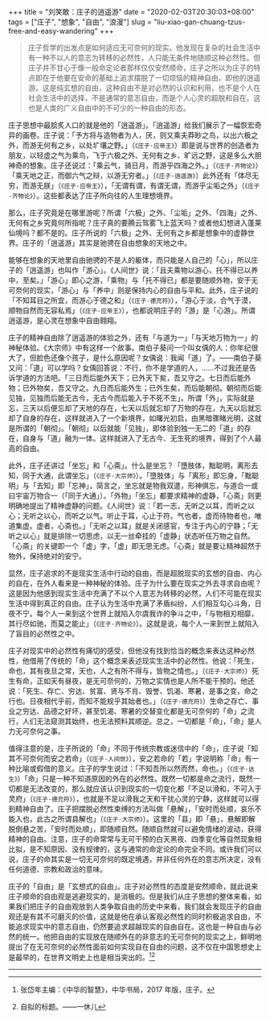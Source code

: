 +++
title = "刘笑敢：庄子的逍遥游"
date = "2020-02-03T20:30:03+08:00"
tags = ["庄子", "想象", "自由", "浪漫"]
slug = "liu-xiao-gan-chuang-tzus-free-and-easy-wandering"
+++

> 庄子哲学的出发点是如何适应无可奈何的现实。他发现在复杂的社会生活中有一种不以人的意志为转移的必然性，人只能无条件地随顺这种必然性。但庄子并不甘心于像一般命定论者那样仅仅安然顺命，庄子之所以为庄子的特点即在于他要在安命的基础上追求摆脱了一切烦恼的精神自由，即他的逍遥游。这是纯玄想的自由，这种自由不是对必然的认识和利用，也不是个人在社会生活中的选择，不是通常的意志自由，而是个人心灵的超脱和自在。这也是人类的广义自由中的不可少的一种自由的形态。

庄子思想中最脍炙人口的就是他的「逍遥游」。「逍遥游」给我们展示了一幅恢宏奇异的画卷。庄子说：「予方将与造物者为人，厌，则又乘夫莽眇之鸟，以出六极之外，而游无何有之乡，以处圹壤之野。」（`《庄子·应帝王》`）即是说与世界的创造者为朋友，以轻虚之气为乘鸟，飞于六极之外、无何有之乡、旷远之野，这是多么大胆神奇的想象。庄子还说过：「乘云气，骑日月，而游乎四海之外。」（`《庄子·齐物论》`）「乘天地之正，而御六气之辩，以游无穷者。」（`《庄子·逍遥游》`）此外还有「体尽无穷，而游无朕」（`《庄子·应帝王》`），「无谓有谓，有谓无谓，而游乎尘垢之外」（`《庄子·齐物论》`）。这些都表达了庄子所向往的人生理想境界。

那么，庄子究竟是在哪里游呢？所谓「六极」之外、「尘垢」之外、「四海」之外、无何有之乡究竟何所指呢？庄子真的要腾云驾雾飞上蓝天吗？或者他幻想进入蓬莱仙境吗？都不是的。庄子所说的「六极」之外、无何有之乡都是想象中的虚静世界。庄子的「逍遥游」其实是驰骋在自由想象的天地之中。

能够在想象的天地里自由驰骋的不是人的躯体，而只能是人自己的「心」，所以庄子的「逍遥游」也叫作「游心」。《人间世》说：「且夫乘物以游心，托不得已以养中，至矣。」「游心」即心之游，「乘物」与「托不得已」都是要随顺外物，安于无可奈何的现实，「游心」与「养中」则是保持内心的自由与平和。此外，庄子说的「不知耳目之所宜，而游心于德之和」（`《庄子·德充符》`），「游心于淡，合气于漠，顺物自然而无容私焉」（`《庄子·应帝王》`），也都说明庄子的「游」是「心游」。所谓逍遥游，是心灵在想象中自由翱翔。

庄子的精神自由除了逍遥游的体验之外，还有「与道为一」「与天地万物为一」的神秘体验。《大宗师》中有这样一个故事。南伯子葵问一个叫女偊的人：你年纪很大了，但脸色还像个孩子，是什么原因呢？女偊说：我闻「道」了。——南伯子葵又问：「道」可以学吗？女偊回答说：不行，你不是学道的人，……不过我还是告诉学道的方法吧。「三日而后能外天下；已外天下矣，吾又守之。七日而后能外物；已外物矣，吾又守之。九日而后能外生；已外生矣，而后能朝彻。朝彻而后能见独，见独而后能无古今，无古今而后能入于不死不生」。所谓「外」，实际就是忘，三天以后便忘却了天地的存在，七天以后就忘却了万物的存在，九天以后就忘却了自身的存在，这样就进入了一个新境界，如曙光初启，由黑暗骤睹光明，这就是所谓的「朝彻」。「朝彻」以后就能「见独」，即体验到独一无二的「道」的存在，自身与「道」融为一体。这样就进入了无古今、无生死的境界，得到了个人最高的自由。

此外，庄子还讲过「坐忘」和「心斋」。什么是坐忘？「墮肢体，黜聪明，离形去知，同于大通，此谓坐忘」（`《庄子·大宗师》`）。「墮肢体」与「离形」即忘身，「黜聪明」与「去知」即「忘神」，简言之，坐忘就是物我双遣，形神俱忘，与道合一或曰宇宙万物合一（「同于大通」）。「外物」「坐忘」都要求精神的虚静，「心斋」则更明确地提出了精神虚静的问题。《人间世》说：「若一志，无听之以耳，而听之以心；无听之以心，而听之以气。听止于耳，心止于符。气也者，虚而待物者也，唯道集虚。虚者，心斋也。」「无听之以耳」就是关闭感官，专注于内心的宁静；「无听之以心」就是排除一切思虑，以无一丝牵挂的「虚静」状态听任万物之自然。「心斋」的关键即一个「虚」字，「虚」即无思无虑。「心斋」就是要让精神超然于物外，保持绝对的安宁。

显然，庄子追求的不是现实生活中行动的自由，而是超脱现实的玄想的自由、内心的自在，在外人看来是一种神秘的体验。庄子为什么要在现实之外去寻求自由呢？这是因为他感到现实生活中充满了不以个人意志为转移的必然，人们不可能在现实生活中得到真正的自由。庄子认为生活中充满了矛盾纠纷，人们相互勾心斗角，日夜不宁。每个人一来到这个世界上就陷入尔虞我诈的争斗之中，「与物相刃相靡，其行尽如驰，而莫之能止」（`《庄子·齐物论》`）。这就是说，每个人一来到世上就陷入了盲目的必然性之中。

庄子对现实中的必然性有痛切的感受，但他没有找到恰当的概念来表达这种必然性，他借用了传统的「命」这个概念来表述现实生活中的必然性。他说：「死生，命也，其有夜旦之常，天也，人之有所不得与，皆物之情也。」（`《庄子·大宗师》`）死生有命，正如天有昼夜，是无可奈何的，万物之实情也是人所不能干预的。他还说：「死生、存亡、穷达、贫富、贤与不肖、毁誉、饥渴、寒暑，是事之变，命之行也。日夜相代乎前，而知不能规乎其始者也。」（`《庄子·德充符》`）生命之存亡、事业之穷达、品德之好坏，甚至饥渴、寒暑的交替变化都是无可奈何的「命」之流行，人们无法窥测其始终，也无法预料其顺逆。总之，一切都是「命」，「命」是人力无可奈何之事。

值得注意的是，庄子所说的「命」不同于传统宗教或迷信中的「命」，庄子说「知其不可奈何而安之若命」（`《庄子·人间世》`），安之若命的「若」字说明称「命」有一种比喻或假借的意义。庄子的学生说过：「不知吾所以然而然，命也。」（`《庄子·达生》`）「命」只是一种不知道原因的外在的必然性。既然一切都是命之流行，既然一切都是无法改变的，那么就应该认识到现实的一切变化都「不足以滑和，不可入于灵府」（`《庄子·德充符》`），也就是不足以滑我之天和干扰心灵的宁静，这样就可以得到精神自由了。庄子把摆脱必然性束缚的方法叫做「悬解」，「安时而处顺，哀乐不能入也，此古之所谓县解也」（`《庄子·大宗师》`）。这里的「县」即「悬」，悬解即解脱倒悬之苦，「安时而处顺」，即随顺自然。随顺自然就可以避免情绪的波动，获得精神的自由。注意，庄子的命常常与无可干预的白天黑夜、四季变化等自然现象相比拟，是不知原因、没有规律的，这与通常的命定论的命完全不同。或许我们可以说，庄子的命其实是一切无可奈何的既定境遇，并非任何外在的意志所决定，没有任何道德、宗教和政治的意味。

庄子的「自由」是「玄想式的自由」。庄子对必然性的态度是安然顺命，就此说来庄子顺命的自由观是逃避现实的，是消极的。但是我们从庄子思想的整体来看，如果我们把庄子的自由观放到人类争取自由的历史中来看，我们就会发现庄子的自由观还是有其不可磨灭的价值，这就是他在承认客观必然性的同时积极追求自由，不能追求现实中的意志自由，仍然要追求超越现实的自由自在。这也是一种自由与必然的统一。他把自由的实现放在随顺外在的非意志的无可奈何的现实之上，鲜明地提出了在无可奈何的必然性面前如何实现自在自由的问题，这不仅在中国思想史上是最早的，在世界文明史上也是相当突出的。[^1][^2]

---

[^1]: 张岱年主编：《中华的智慧》，中华书局，2017 年版，庄子。
[^2]: 自拟的标题。——一休儿
